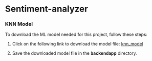 # Sentiment-analyzer

### KNN Model

To download the ML model needed for this project, follow these steps:

1. Click on the following link to download the model file: [knn_model](https://www.dropbox.com/scl/fi/zp9yviz08ju6mwodkfqyx/knn_model.pkl?rlkey=et671cy106ob7kki0hkwsb708&dl=0)

2. Save the downloaded model file in the **backendapp** directory.
